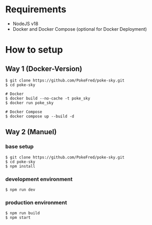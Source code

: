 # Requirements

- NodeJS v18
- Docker and Docker Compose (optional for Docker Deployment)

# How to setup

## Way 1 (Docker-Version)

```shell
$ git clone https://github.com/PokeFred/poke-sky.git
$ cd poke-sky

# Docker
$ docker build --no-cache -t poke_sky
$ docker run poke_sky

# Docker Compose
$ docker compose up --build -d
```

## Way 2 (Manuel)

### base setup

```shell
$ git clone https://github.com/PokeFred/poke-sky.git
$ cd poke-sky
$ npm install
```

### development environment

```shell
$ npm run dev
```

### production environment

```shell
$ npm run build
$ npm start
```
